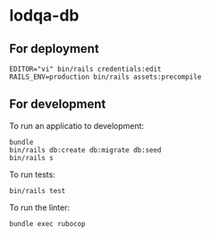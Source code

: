 # lodqa-db

## For deployment 

```shell
EDITOR="vi" bin/rails credentials:edit
RAILS_ENV=production bin/rails assets:precompile
```

## For development

To run an applicatio to development: 

```shell
bundle
bin/rails db:create db:migrate db:seed
bin/rails s
```

To run tests:

```shell
bin/rails test
```

To run the linter:

```shell
bundle exec rubocop
```
